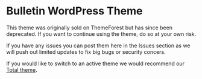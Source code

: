 # Bulletin WordPress Theme #

This theme was originally sold on ThemeForest but has since been deprecated. If you want to continue using the theme, do so at your own risk.

If you have any issues you can post them here in the Issues section as we will push out limited updates to fix big bugs or security concers.

If you would like to switch to an active theme we would recommend our [Total theme](http://total.wpexplorer.com/).

